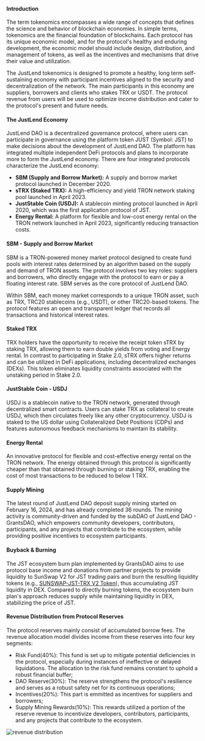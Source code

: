 #### Introduction
The term tokenomics encompasses a wide range of concepts that defines the science and behavior of blockchain economies. In simple terms, tokenomics are the financial foundation of blockchains. Each protocol has its unique economic model, and for the protocol's healthy and enduring development, the economic model should include design, distribution, and management of tokens, as well as the incentives and mechanisms that drive their value and utilization.

The JustLend tokenomics  is designed to promote a healthy, long term self-sustaining economy with participant incentives aligned to the security and decentralization of the network. The main participants in this economy are suppliers, borrowers and clients who stakes TRX or USDT. The protocol revenue from users will be used to optimize income distribution and cater to the protocol's present and future needs.

#### The JustLend Economy
JustLend DAO is a decentralized governance protocol, where users can participate in governance using the platform token JUST (Symbol: JST) to make decisions about the development of JustLend DAO.  The platform has integrated multiple independent DeFi protocols and plans to incorporate more to form the JustLend economy. There are four integrated protocols characterize the JustLend economy:

* **SBM (Supply and Borrow Market):**  A supply and borrow market protocol launched in December 2020.
* **sTRX (Staked TRX):**  A high-efficiency and yield TRON network staking pool launched in April 2023.
* **JustStable Coin (USDJ):** A stablecoin minting protocol launched in April 2020, which was the first application protocol of JST.
* **Energy Rental:** A platform for flexible and low-cost energy rental on the TRON network launched in April 2023, significantly reducing transaction costs.

#### SBM - Supply and Borrow Market
SBM is a TRON-powered money market protocol designed to create fund pools with interest rates determined by an algorithm based on the supply and demand of TRON assets. The protocol involves two key roles: suppliers and borrowers, who directly engage with the protocol to earn or pay a floating interest rate. SBM serves as the core protocol of JustLend DAO.

Within SBM, each money market corresponds to a unique TRON asset, such as TRX, TRC20 stablecoins (e.g., USDT), or other TRC20-based tokens. The protocol features an open and transparent ledger that records all transactions and historical interest rates.

#### Staked TRX
TRX holders have the opportunity to receive the receipt token sTRX by staking TRX, allowing them to earn double yields from voting and Energy rental. In contrast to participating in Stake 2.0, sTRX offers higher returns and can be utilized in DeFi applications, including decentralized exchanges (DEXs). This token eliminates liquidity constraints associated with the unstaking period in Stake 2.0.

#### JustStable Coin - USDJ
USDJ is a stablecoin native to the TRON network, generated through decentralized smart contracts. Users can stake TRX as collateral to create USDJ, which then circulates freely like any other cryptocurrency. USDJ is staked to the US dollar using Collateralized Debt Positions (CDPs) and features autonomous feedback mechanisms to maintain its stability.

#### Energy Rental
An innovative protocol for flexible and cost-effective energy rental on the TRON network. The energy obtained through this protocol is significantly cheaper than that obtained through burning or staking TRX, enabling the cost of most transactions to be reduced to below 1 TRX.

#### Supply Mining
The latest round of JustLend DAO deposit supply mining started on February 16, 2024, and has already completed 36 rounds. The mining activity is community-driven and funded by the subDAO of JustLend DAO - GrantsDAO, which empowers community developers, contributors, participants, and any projects that contribute to the ecosystem, while providing positive incentives to ecosystem participants.

#### Buyback & Burning
The JST ecosystem burn plan implemented by GrantsDAO aims to use protocol base income and donations from partner projects to provide liquidity to SunSwap V2 for JST trading pairs and burn the resulting liquidity tokens (e.g., [SUNSWAP-JST-TRX V2 Token](https://tronscan.org/#/token20/TUDo1PuMG6j4aDSg6rsCNiz5gR5cnQaNTT)), thus accumulating JST liquidity in DEX. Compared to directly burning tokens, the ecosystem burn plan's approach reduces supply while maintaining liquidity in DEX, stabilizing the price of JST.

#### Revenue Distribution from Protocol Reserves
The protocol reserves mainly consist of accumulated borrow fees. The revenue allocation model divides income from these reserves into four key segments:

* Risk Fund(40%): This fund is set up to mitigate potential deficiencies in the protocol, especially during instances of ineffective or delayed liquidations. The allocation to the risk fund remains constant to uphold a robust financial buffer;
* DAO Reserve(30%): The reserve strengthens the protocol's resilience and serves as a robust safety net for its continuous operations;
* Incentives(20%): This part is emmitted as incentives for suppliers and borrowers;
* Supply Mining Rewards(10%): This rewards utilized a portion of the reserve revenue to incentivize  developers, contributors, participants, and any projects that contribute to the ecosystem.

![revenue distribution](https://raw.githubusercontent.com/hyf1888/JustLend-DAO-Doc/main/images/revenue_distribution.png)










